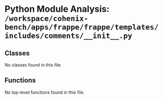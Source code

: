 # Python Module Analysis: `/workspace/cohenix-bench/apps/frappe/frappe/templates/includes/comments/__init__.py`

## Classes

No classes found in this file.


## Functions

No top-level functions found in this file.
